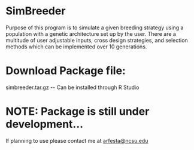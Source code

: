 # SimBreeder
Purpose of this program is to simulate a given breeding strategy using a population with a genetic architecture set up by the user.  There are a multitude of user adjustable inputs, cross design strategies, and selection methods which can be implemented over 10 generations.

# Download Package file:
simbreeder.tar.gz -- Can be installed through R Studio

# NOTE: Package is still under development...
 If planning to use please contact me at arfesta@ncsu.edu
